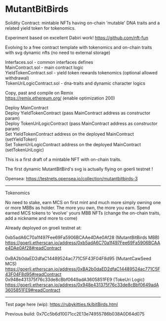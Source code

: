 # MutantBitBirds
Solidity Contract: mintable NFTs having on-chain 'mutable' DNA traits and a related yield token for tokenomics.

Experiment based on excellent Dabiri work!
https://github.com/nft-fun

Evolving to a free contract template with tokenomics and on-chain traits with svg dynamic nfts (no need to external storage)

Interfaces.sol - common interfaces defines<br />
MainContract.sol - main contract logic<br />
YieldTokenContract.sol - yield token rewards tokenomics (optional allowed withdrawal)<br />
TokenUriLogicContract.sol - dna-traits and dynamic character logics<br />

Copy, past and compile on Remix<br />
https://remix.ethereum.org/ (enable optimization 200)<br />

Deploy MainContract<br />
Deploy YieldTokenContract (pass MainContract address as constructor param)<br />
Deploy TokenUriLogicContract (pass MainContract address as constructor param)<br />
Set YieldTokenContract address on the deployed MainContract (setYieldToken)<br />
Set TokenUriLogicContract address on the deployed MainContract (setTokenUriLogic)<br />

This is a first draft of a mintable NFT with on-chain traits.

The first dynamic MutantBitBird's svg is actually flying on goerli testnet !

Opensea:  https://testnets.opensea.io/collection/mutantbitbirds-3

---------------------------------------------------------------------------------------------
Tokenomics 

No need to stake, earn MCS on first mint and much more simply owning one or more MBBs as holder.
The more you own, the more you earn.
Spend earned MCS tokens to 'evolve' yours MBB NFTs (change the on-chain traits, add a nickname and more to come)

Already deployed on groeli testnet at:

0xb5adA6C70a1f497Fee69Fa5906BCAAe4DAe0Af28 (MutantBitBirds MBB)<br />
https://goerli.etherscan.io/address/0xb5adA6C70a1f497Fee69Fa5906BCAAe4DAe0Af28#readContract<br />
<br />
0xBA2b0daED2dfaC14489524ac771C5F43F04F8d95 (MutantCawSeed MCS)<br />
https://goerli.etherscan.io/address/0xBA2b0daED2dfaC14489524ac771C5F43F04F8d95#readContract
<br />
0x948e431375f76c33de8cBbf0649adA3605851FE9 (TokeUri Logic)<br />
https://goerli.etherscan.io/address/0x948e431375f76c33de8cBbf0649adA3605851FE9#readContract

-----------------------------------------------------------------------------

Test page here (wip):
https://rubykitties.tk/bitBirds.html

Previous build:
0x7Cc5b6d10071cc2E13e74955786b038A0D64d075
